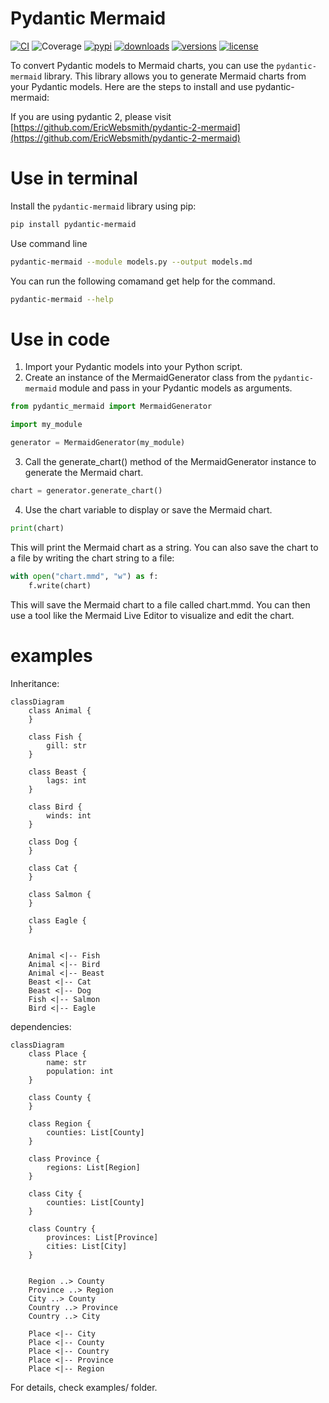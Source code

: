 # Pydantic Mermaid

[![CI](https://github.com/ericwebsmith/pydantic_mermaid/workflows/CI/badge.svg)](https://github.com/EricWebsmith/pydantic_mermaid/actions/workflows/ci.yml)
![Coverage](https://codecov.io/gh/ericwebsmith/pydantic_mermaid/branch/main/graph/badge.svg)
[![pypi](https://img.shields.io/pypi/v/pydantic_mermaid.svg)](https://pypi.python.org/pypi/pydantic_mermaid)
[![downloads](https://static.pepy.tech/badge/pydantic_mermaid/month)](https://pepy.tech/project/pydantic_mermaid)
[![versions](https://img.shields.io/pypi/pyversions/pydantic_mermaid.svg)](https://github.com/ericwebsmith/pydantic_mermaid)
[![license](https://img.shields.io/github/license/ericwebsmith/pydantic_mermaid.svg)](https://github.com/ericwebsmith/pydantic_mermaid/blob/main/LICENSE)

To convert Pydantic models to Mermaid charts, you can use the `pydantic-mermaid` library. This library allows you to generate Mermaid charts from your Pydantic models. Here are the steps to install and use pydantic-mermaid:

If you are using pydantic 2, please visit [https://github.com/EricWebsmith/pydantic-2-mermaid](https://github.com/EricWebsmith/pydantic-2-mermaid)

# Use in terminal

Install the `pydantic-mermaid` library using pip:

```bash
pip install pydantic-mermaid
```

Use command line
```bash
pydantic-mermaid --module models.py --output models.md
```

You can run the following comamand get help for the command.
```bash
pydantic-mermaid --help
```


# Use in code

1. Import your Pydantic models into your Python script.
2. Create an instance of the MermaidGenerator class from the `pydantic-mermaid` module and pass in your Pydantic models as arguments.

```python
from pydantic_mermaid import MermaidGenerator

import my_module

generator = MermaidGenerator(my_module)
```

3. Call the generate_chart() method of the MermaidGenerator instance to generate the Mermaid chart.

```python
chart = generator.generate_chart()
```

4. Use the chart variable to display or save the Mermaid chart.
```python
print(chart)
```

This will print the Mermaid chart as a string. You can also save the chart to a file by writing the chart string to a file:

```python
with open("chart.mmd", "w") as f:
    f.write(chart)
```

This will save the Mermaid chart to a file called chart.mmd. You can then use a tool like the Mermaid Live Editor to visualize and edit the chart.

# examples

Inheritance: 

```mermaid
classDiagram
    class Animal {
    }

    class Fish {
        gill: str
    }

    class Beast {
        lags: int
    }

    class Bird {
        winds: int
    }

    class Dog {
    }

    class Cat {
    }

    class Salmon {
    }

    class Eagle {
    }


    Animal <|-- Fish
    Animal <|-- Bird
    Animal <|-- Beast
    Beast <|-- Cat
    Beast <|-- Dog
    Fish <|-- Salmon
    Bird <|-- Eagle
```

dependencies:

```mermaid
classDiagram
    class Place {
        name: str
        population: int
    }

    class County {
    }

    class Region {
        counties: List[County]
    }

    class Province {
        regions: List[Region]
    }

    class City {
        counties: List[County]
    }

    class Country {
        provinces: List[Province]
        cities: List[City]
    }


    Region ..> County
    Province ..> Region
    City ..> County
    Country ..> Province
    Country ..> City

    Place <|-- City
    Place <|-- County
    Place <|-- Country
    Place <|-- Province
    Place <|-- Region
```

For details, check examples/ folder.
